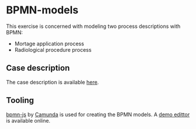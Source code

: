 # BPMN-models

This exercise is concerned with modeling two process descriptions with BPMN:
* Mortage application process
* Radiological procedure process

## Case description
The case description is available [here](project-case-description-2020.pdf).

## Tooling
[bpmn-js](https://github.com/bpmn-io/bpmn-js) by [Camunda](http://camunda.com/) is used for creating the BPMN models. A [demo edittor](https://demo.bpmn.io) is available online.
